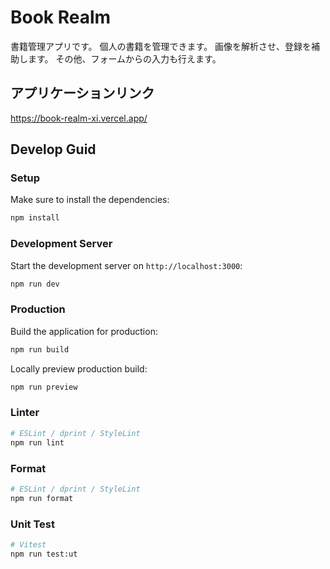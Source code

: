 # Book Realm

書籍管理アプリです。
個人の書籍を管理できます。
画像を解析させ、登録を補助します。
その他、フォームからの入力も行えます。

## アプリケーションリンク

https://book-realm-xi.vercel.app/

## Develop Guid

### Setup

Make sure to install the dependencies:

```bash
npm install
```

### Development Server

Start the development server on `http://localhost:3000`:

```bash
npm run dev
```

### Production

Build the application for production:

```bash
npm run build
```

Locally preview production build:

```bash
npm run preview
```

### Linter

```bash
# ESLint / dprint / StyleLint
npm run lint
```

### Format

```bash
# ESLint / dprint / StyleLint
npm run format
```

### Unit Test

```bash
# Vitest
npm run test:ut
```
